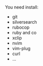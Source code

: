 You need install:

* git
* silversearch
* rubocop
* ruby and co
* xclip
* nvim
* vim-plug
* curl
* ...
